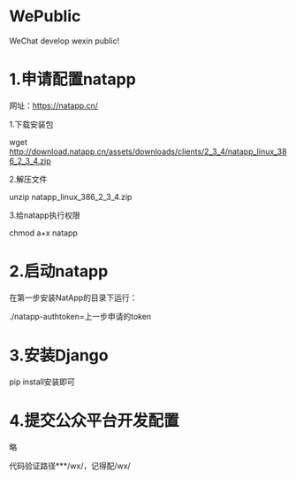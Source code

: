 # WePublic

WeChat develop  wexin public!

# 1.申请配置natapp
网址：https://natapp.cn/

1.下载安装包

wget http://download.natapp.cn/assets/downloads/clients/2_3_4/natapp_linux_386_2_3_4.zip

2.解压文件

unzip natapp_linux_386_2_3_4.zip

3.给natapp执行权限

chmod a+x natapp

# 2.启动natapp
在第一步安装NatApp的目录下运行：

./natapp-authtoken=上一步申请的token

# 3.安装Django
pip install安装即可

# 4.提交公众平台开发配置
略

代码验证路径***/wx/，记得配/wx/



